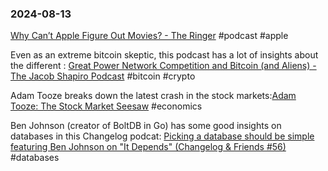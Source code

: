 ### 2024-08-13

[Why Can’t Apple Figure Out Movies? - The Ringer](https://www.theringer.com/2024/8/12/24219026/apple-movie-strategy-wolfs) #podcast #apple

Even as an extreme bitcoin skeptic, this podcast has a lot of insights about the different : [Great Power Network Competition and Bitcoin (and Aliens) - The Jacob Shapiro Podcast](https://cognitive-investments.captivate.fm/episode/225-great-power-network-competition-and-bitcoin-and-aliens) #bitcoin #crypto 

Adam Tooze breaks down the latest crash in the stock markets:[Adam Tooze: The Stock Market Seesaw](https://foreignpolicy.com/podcasts/ones-and-tooze/the-stock-market-seesaw/) #economics

Ben Johnson (creator of BoltDB in Go) has some good insights on databases in this Changelog podcat: [Picking a database should be simple featuring Ben Johnson on "It Depends" (Changelog & Friends #56)](https://changelog.com/friends/56) #databases 



